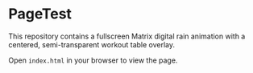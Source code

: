 # PageTest

This repository contains a fullscreen Matrix digital rain animation with a
centered, semi-transparent workout table overlay.

Open `index.html` in your browser to view the page.
